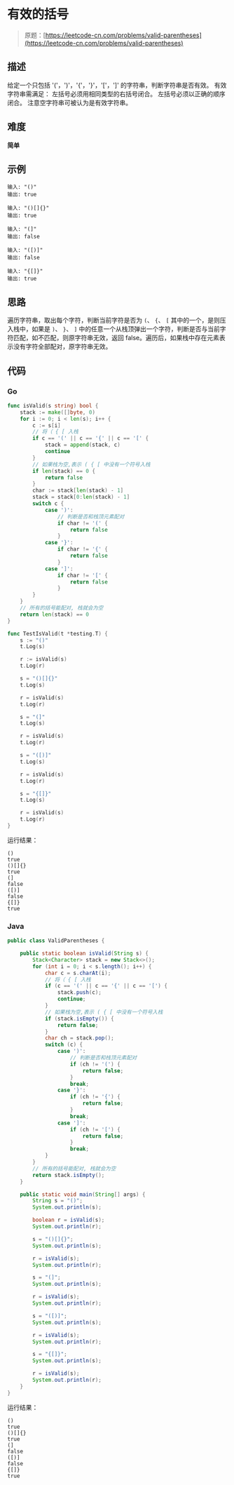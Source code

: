 # 有效的括号

> 原题：[https://leetcode-cn.com/problems/valid-parentheses](https://leetcode-cn.com/problems/valid-parentheses)

## 描述

给定一个只包括 '('，')'，'{'，'}'，'['，']' 的字符串，判断字符串是否有效。
有效字符串需满足：
      左括号必须用相同类型的右括号闭合。
      左括号必须以正确的顺序闭合。
注意空字符串可被认为是有效字符串。

## 难度

**简单**

## 示例

```
输入: "()"
输出: true
```

```
输入: "()[]{}"
输出: true
```

```
输入: "(]"
输出: false
```

```
输入: "([)]"
输出: false
```

```
输入: "{[]}"
输出: true
```

## 思路

遍历字符串，取出每个字符，判断当前字符是否为 `(`、 `{`、 `[` 其中的一个，是则压入栈中，如果是 `)`、 `}`、 `]` 中的任意一个从栈顶弹出一个字符，判断是否与当前字符匹配，如不匹配，则原字符串无效，返回 false。遍历后，如果栈中存在元素表示没有字符全部配对，原字符串无效。

## 代码

### Go

```go
func isValid(s string) bool {
    stack := make([]byte, 0)
    for i := 0; i < len(s); i++ {
        c := s[i]
        // 将（ { [ 入栈
        if c == '(' || c == '{' || c == '[' {
            stack = append(stack, c)
            continue
        }
        // 如果栈为空,表示 ( { [ 中没有一个符号入栈
        if len(stack) == 0 {
            return false
        }
        char := stack[len(stack) - 1]
        stack = stack[0:len(stack) - 1]
        switch c {
            case ')':
                // 判断是否和栈顶元素配对
                if char != '(' {
                    return false
                }
            case '}':
                if char != '{' {
                    return false
                }
            case ']':
                if char != '[' {
                    return false
                }
        }
    }
    // 所有的括号能配对, 栈就会为空
    return len(stack) == 0
}
```

```go
func TestIsValid(t *testing.T) {
    s := "()"
    t.Log(s)

    r := isValid(s)
    t.Log(r)

    s = "()[]{}"
    t.Log(s)

    r = isValid(s)
    t.Log(r)

    s = "(]"
    t.Log(s)

    r = isValid(s)
    t.Log(r)

    s = "([)]"
    t.Log(s)

    r = isValid(s)
    t.Log(r)

    s = "{[]}"
    t.Log(s)

    r = isValid(s)
    t.Log(r)
}
```

运行结果：

```
()
true
()[]{}
true
(]
false
([)]
false
{[]}
true
```

### Java

```java
public class ValidParentheses {

    public static boolean isValid(String s) {
        Stack<Character> stack = new Stack<>();
        for (int i = 0; i < s.length(); i++) {
            char c = s.charAt(i);
            // 将（ { [ 入栈
            if (c == '(' || c == '{' || c == '[') {
                stack.push(c);
                continue;
            }
            // 如果栈为空,表示 ( { [ 中没有一个符号入栈
            if (stack.isEmpty()) {
                return false;
            }
            char ch = stack.pop();
            switch (c) {
                case ')':
                    // 判断是否和栈顶元素配对
                    if (ch != '(') {
                        return false;
                    }
                    break;
                case '}':
                    if (ch != '{') {
                        return false;
                    }
                    break;
                case ']':
                    if (ch != '[') {
                        return false;
                    }
                    break;
            }
        }
        // 所有的括号能配对, 栈就会为空
        return stack.isEmpty();
    }

    public static void main(String[] args) {
        String s = "()";
        System.out.println(s);

        boolean r = isValid(s);
        System.out.println(r);

        s = "()[]{}";
        System.out.println(s);

        r = isValid(s);
        System.out.println(r);

        s = "(]";
        System.out.println(s);

        r = isValid(s);
        System.out.println(r);

        s = "([)]";
        System.out.println(s);

        r = isValid(s);
        System.out.println(r);

        s = "{[]}";
        System.out.println(s);

        r = isValid(s);
        System.out.println(r);
    }
}
```

运行结果：

```
()
true
()[]{}
true
(]
false
([)]
false
{[]}
true
```

